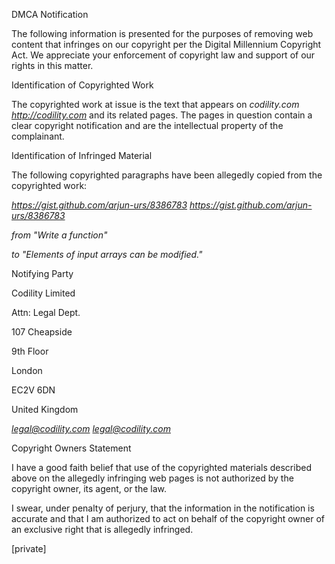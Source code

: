 DMCA Notification

The following information is presented for the purposes of removing web
content that infringes on our copyright per the Digital Millennium
Copyright Act. We appreciate your enforcement of copyright law and support
of our rights in this matter.

Identification of Copyrighted Work

The copyrighted work at issue is the text that appears on *codility.com
<http://codility.com>* and its related pages. The pages in question contain
a clear copyright notification and are the intellectual property of the
complainant.

Identification of Infringed Material

The following copyrighted paragraphs have been allegedly copied from the
copyrighted work:

*https://gist.github.com/arjun-urs/8386783
<https://gist.github.com/arjun-urs/8386783>*

*from "Write a function"*

*to "Elements of input arrays can be modified."*

Notifying Party

Codility Limited

Attn: Legal Dept.

107 Cheapside

9th Floor

London

EC2V 6DN

United Kingdom

*legal@codility.com <legal@codility.com>*

Copyright Owners Statement

I have a good faith belief that use of the copyrighted materials described
above on the allegedly infringing web pages is not authorized by the
copyright owner, its agent, or the law.

I swear, under penalty of perjury, that the information in the notification
is accurate and that I am authorized to act on behalf of the copyright
owner of an exclusive right that is allegedly infringed.

[private]
